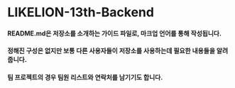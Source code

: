 # LIKELION-13th-Backend


#### README.md은 저장소를 소개하는 가이드 파일로, 마크업 언어를 통해 작성됩니다.
#### 정해진 구성은 없지만 보통 다른 사용자들이 저장소를 사용하는데 필요한 내용들을 알려줍니다.
#### 팀 프로젝트의 경우 팀원 리스트와 연락처를 남기기도 합니다.